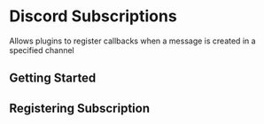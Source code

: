 # Discord Subscriptions

Allows plugins to register callbacks when a message is created in a specified channel

## Getting Started

## Registering Subscription